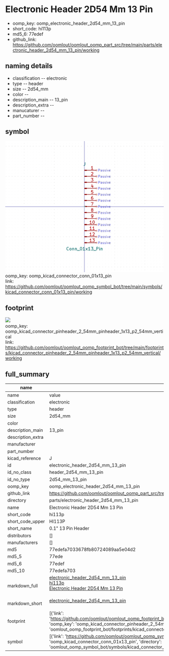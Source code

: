 # Electronic Header 2D54 Mm 13 Pin

  
* oomp_key: oomp_electronic_header_2d54_mm_13_pin 
* short_code: hi113p
* md5_6: 77edef  
* github_link: https://github.com/oomlout/oomlout_oomp_part_src/tree/main/parts/electronic_header_2d54_mm_13_pin/working  
## naming details
* classification -- electronic
* type -- header
* size -- 2d54_mm
* color -- 
* description_main -- 13_pin
* description_extra -- 
* manucaturer -- 
* part_number -- 



## symbol

![](symbol/0/working/working_600.png)  
oomp_key: oomp_kicad_connector_conn_01x13_pin  
link: https://github.com/oomlout/oomlout_oomp_symbol_bot/tree/main/symbols/kicad_connector_conn_01x13_pin/working  

## footprint

![](footprint/0/working/working_600.png)  
oomp_key: oomp_kicad_connector_pinheader_2_54mm_pinheader_1x13_p2_54mm_vertical  
link: https://github.com/oomlout/oomlout_oomp_footprint_bot/tree/main/footprints/kicad_connector_pinheader_2_54mm_pinheader_1x13_p2_54mm_vertical/working  

## full_summary
| name | value | 
| --- | --- | 
| name | value | 
| classification | electronic | 
| type | header | 
| size | 2d54_mm | 
| color |  | 
| description_main | 13_pin | 
| description_extra |  | 
| manufacturer |  | 
| part_number |  | 
| kicad_reference | J | 
| id | electronic_header_2d54_mm_13_pin | 
| id_no_class | header_2d54_mm_13_pin | 
| id_no_type | 2d54_mm_13_pin | 
| oomp_key | oomp_electronic_header_2d54_mm_13_pin | 
| github_link | https://github.com/oomlout/oomlout_oomp_part_src/tree/main/parts/electronic_header_2d54_mm_13_pin/working | 
| directory | parts/electronic_header_2d54_mm_13_pin | 
| name | Electronic Header 2D54 Mm 13 Pin | 
| short_code | hi113p | 
| short_code_upper | HI113P | 
| short_name | 0.1" 13 Pin Header | 
| distributors | [] | 
| manufacturers | [] | 
| md5 | 77edefa7033678fb80724089aa5e04d2 | 
| md5_5 | 77ede | 
| md5_6 | 77edef | 
| md5_10 | 77edefa703 | 
| markdown_full | [electronic_header_2d54_mm_13_pin](https://github.com/oomlout/oomlout_oomp_part_src/tree/main/parts/electronic_header_2d54_mm_13_pin/working)<br>[hi113p](https://github.com/oomlout/oomlout_oomp_part_src/tree/main/parts/electronic_header_2d54_mm_13_pin/working)<br>[Electronic Header 2D54 Mm 13 Pin](https://github.com/oomlout/oomlout_oomp_part_src/tree/main/parts/electronic_header_2d54_mm_13_pin/working)<br><br> | 
| markdown_short | [electronic_header_2d54_mm_13_pin](https://github.com/oomlout/oomlout_oomp_part_src/tree/main/parts/electronic_header_2d54_mm_13_pin/working)<br><br> | 
| footprint | [{'link': 'https://github.com/oomlout/oomlout_oomp_footprint_bot/tree/main/foootprntss/kicad_connector_pinheader_2_54mm_pinheader_1x13_p2_54mm_vertical', 'oomp_key': 'oomp_kicad_connector_pinheader_2_54mm_pinheader_1x13_p2_54mm_vertical', 'directory': 'oomlout_oomp_footprint_bot/footprints/kicad_connector_pinheader_2_54mm_pinheader_1x13_p2_54mm_vertical//working/working.kicad_mod'}] | 
| symbol | [{'link': 'https://github.com/oomlout/oomlout_oomp_symbol_bot/tree/main/symbols/kicad_connector_conn_01x13_pin', 'oomp_key': 'oomp_kicad_connector_conn_01x13_pin', 'directory': 'oomlout_oomp_symbol_bot/symbols/kicad_connector_conn_01x13_pin//working/working.kicad_sym'}] | 
